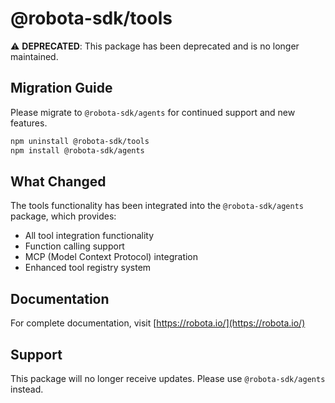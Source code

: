 # @robota-sdk/tools

⚠️ **DEPRECATED**: This package has been deprecated and is no longer maintained.

## Migration Guide

Please migrate to `@robota-sdk/agents` for continued support and new features.

```bash
npm uninstall @robota-sdk/tools
npm install @robota-sdk/agents
```

## What Changed

The tools functionality has been integrated into the `@robota-sdk/agents` package, which provides:

- All tool integration functionality
- Function calling support
- MCP (Model Context Protocol) integration
- Enhanced tool registry system

## Documentation

For complete documentation, visit [https://robota.io/](https://robota.io/)

## Support

This package will no longer receive updates. Please use `@robota-sdk/agents` instead. 